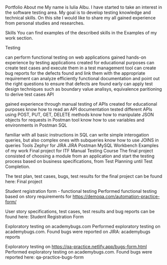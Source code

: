 Portfolio
About me
My name is Iulia Albu. I have started to take an interest in the software testing area. My goal is to develop testing knowledge and technical skills. On this site I would like to share my all gained experience from personal studies and researches.

Skills
You can find examples of the described skills in the Examples of my work section.

Testing

can perform functional testing on web applications
gained hands-on experience by testing applications created for educational purposes
can create test cases and execute them in a test management tool
can create bug reports for the defects found and link them with the appropriate requirement
can analyze efficiently functional documentation and point out the right questions to ensure that defects are found early
can apply test design techniques such as boundary value analisys, equivalence paritioning to derive test cases
API

gained experience through manual testing of APIs created for educational purposes
know how to read an API documentation
tested different APIs using POST, PUT, GET, DELETE methods
know how to manipulate JSON objects for requests in Postman tool
know how to use variables and environments in Postman
SQL

familiar with all basic instructions in SQL
can write simple interogation queries, but also complex ones with subqueries
know how to use JOINS in queries
Tools
Zephyr for JIRA
JIRA
Postman
MySQL Workbench
Examples of my work
Final project for ITF Manual Testing Course
The final project consisted of choosing a module from an application and start the testing process based on business specifications, from Test Planning until Test Completion.

The test plan, test cases, bugs, test results for the final project can be found here: Final project

Student registration form - functional testing
Performed functional testing based on story requirements for https://demoqa.com/automation-practice-form/

User story specifications, test cases, test results and bug reports can be found here: Student Registration Form

Exploratory testing on academybugs.com
Performed exploratory testing on academybugs.com. Found bugs were reported on JIRA: academybugs reports

Exploratory testing on https://qa-practice.netlify.app/bugs-form.html
Performed exploratory testing on academybugs.com. Found bugs were reported here: qa-practice-bugs-form
